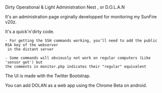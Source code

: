 Dirty Operational & Light Administration Nest , or D.O.L.A.N 

It's an administration page orginally developped for monitoring my SunFire v20z.

It's a quick'n'dirty code.

	- For getting the SSH commands working, you'll need to add the public RSA key of the webserver
	 in the distant server

	- Some commands will obviously not work on regular computers (Like 'sensor get') but 
	the comments in monitor.php indicates their "regular" equivalent

The UI is made with the Twitter Bootstrap.

You can add DOLAN as a web app using the Chrome Beta on android.